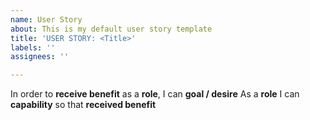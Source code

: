 ```yaml
---
name: User Story
about: This is my default user story template
title: 'USER STORY: <Title>'
labels: ''
assignees: ''

---
```


In order to **receive benefit** as a **role**, I can **goal / desire**
As a **role** I can **capability** so that **received benefit**
